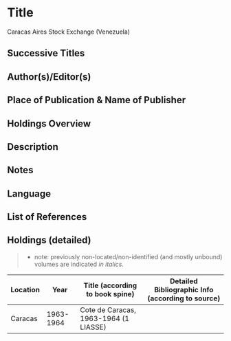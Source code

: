 # Title

Caracas Aires Stock Exchange (Venezuela)

## Successive Titles

## Author(s)/Editor(s)

## Place of Publication & Name of Publisher

## Holdings Overview

## Description

## Notes

## Language

## List of References

## Holdings (detailed)

> * note: previously non-located/non-identified (and mostly unbound) volumes are indicated *in italics*.

| Location | Year      | Title (according to book spine)       | Detailed Bibliographic Info (according to source) |
|----------|-----------|---------------------------------------|---------------------------------------------------|
| Caracas  | 1963-1964 | Cote de Caracas, 1963-1964 (1 LIASSE) |                                                   |

